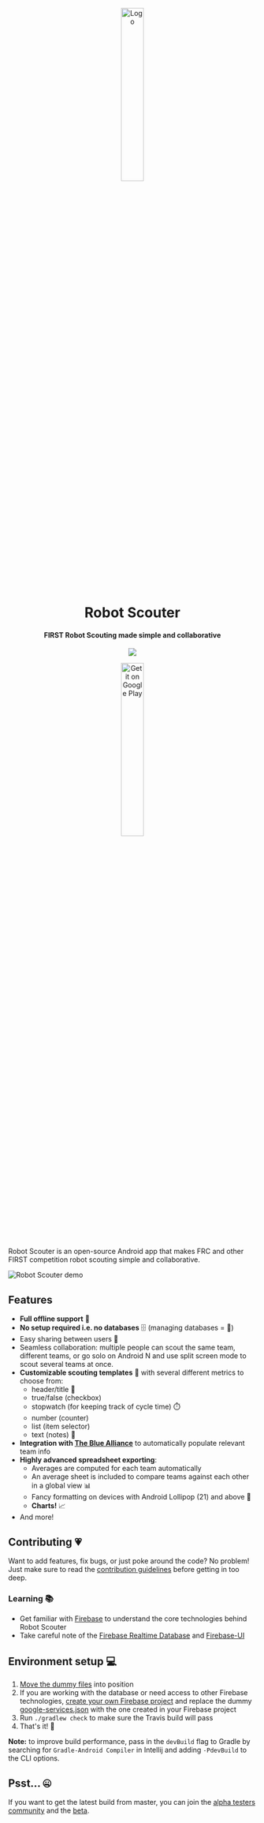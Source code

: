 <p align="center">
    <img alt="Logo" src="https://supercilex.github.io/Robot-Scouter/assets/logo.svg" width="30%" />
</p>

<h1 align="center">
    Robot Scouter
</h1>

<h4 align="center">
    FIRST Robot Scouting made simple and collaborative
</h4>

<p align="center">
    <a href="https://travis-ci.org/SUPERCILEX/Robot-Scouter">
        <img src="https://img.shields.io/travis/SUPERCILEX/Robot-Scouter/master.svg?style=flat-square" />
    </a>
</p>
<p align="center">
    <a href="https://play.google.com/store/apps/details?id=com.supercilex.robotscouter&utm_source=https://github.com/SUPERCILEX/Robot-Scouter/">
         <img alt="Get it on Google Play" src="https://play.google.com/intl/en_us/badges/images/generic/en_badge_web_generic.png" width="30%" />
    </a>
</p>

Robot Scouter is an open-source Android app that makes FRC and other FIRST competition robot
scouting simple and collaborative.

![Robot Scouter demo](docs/demo.gif)

## Features

  - **Full offline support** 📡
  - **No setup required i.e. no databases** 🗄️ (managing databases = 💩)
  - Easy sharing between users 🔗
  - Seamless collaboration: multiple people can scout the same team, different teams, or go solo on
 Android N and use split screen mode to scout several teams at once.
  - **Customizable scouting templates** 📃 with several different metrics to choose from:
    - header/title 🔖
    - true/false (checkbox)
    - stopwatch (for keeping track of cycle time) ⏱️
    - number (counter)
    - list (item selector)
    - text (notes) 📜
  - **Integration with [The Blue Alliance](https://www.thebluealliance.com)** to automatically populate relevant team info
  - **Highly advanced spreadsheet exporting**:
    - Averages are computed for each team automatically
    - An average sheet is included to compare teams against each other in a global view 📊
    - Fancy formatting on devices with Android Lollipop (21) and above 🎀
    - **Charts!** 📈
  - And more!

## Contributing 💗

Want to add features, fix bugs, or just poke around the code? No problem! Just make sure to read
the [contribution guidelines](.github/CONTRIBUTING.md) before getting in too deep.

### Learning 📚
 - Get familiar with [Firebase](https://firebase.google.com) to understand the core technologies behind Robot Scouter
 - Take careful note of the [Firebase Realtime Database](https://firebase.google.com/docs/database/)
 and [Firebase-UI](https://github.com/firebase/FirebaseUI-Android)

## Environment setup 💻

1. [Move the dummy files](building/setup.sh#L17-L21) into position
1. If you are working with the database or need access to other Firebase technologies,
[create your own Firebase project](https://firebase.google.com/docs/android/setup#manually_add_firebase)
and replace the dummy [google-services.json](travis-dummies/google-services.json)
with the one created in your Firebase project
1. Run `./gradlew check` to make sure the Travis build will pass
1. That's it! 🚀

**Note:** to improve build performance, pass in the `devBuild` flag to Gradle by searching for
`Gradle-Android Compiler` in Intellij and adding `-PdevBuild` to the CLI options.

## Psst... 🤐

If you want to get the latest build from master, you can join the
[alpha testers community](https://plus.google.com/communities/111840458526472018249)
and the [beta](https://play.google.com/apps/testing/com.supercilex.robotscouter).
